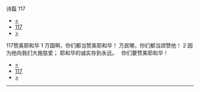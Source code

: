 ﻿





 诗篇 117




* [<](bible/PSA116.md)
* [117](bible/PSA.md)
* [>](bible/PSA118.md)



 117赞美耶和华  1 万国啊，你们都当赞美耶和华！ 万民哪，你们都当颂赞他！  2 因为他向我们大施慈爱； 耶和华的诚实存到永远。    你们要赞美耶和华！ 
* [<](bible/PSA116.md)
* [117](bible/PSA.md)
* [>](bible/PSA118.md)





---










